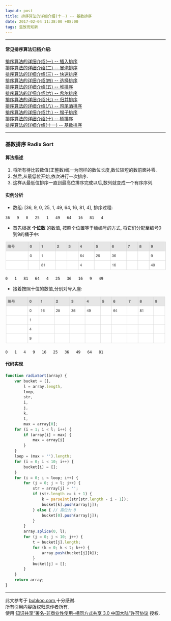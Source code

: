 ```yaml
---
layout: post
title: 排序算法的详细介绍(十一) -- 基数排序
date: 2017-02-04 11:38:00 +08:00
tags: 温故而知新
---
```


***

#### 常见排序算法归档介绍:

[排序算法的详细介绍(一) -- 插入排序][insertion_sort]  
[排序算法的详细介绍(二) -- 冒泡排序][bubble_sort]  
[排序算法的详细介绍(三) -- 快速排序][quick_sort]  
[排序算法的详细介绍(四) -- 选择排序][selection_sort]  
[排序算法的详细介绍(五) -- 堆排序][heap_sort]  
[排序算法的详细介绍(六) -- 希尔排序][shell_sort]  
[排序算法的详细介绍(七) -- 归并排序][merge_sort]  
[排序算法的详细介绍(八) -- 鸡尾酒排序][cocktail_sort]  
[排序算法的详细介绍(九) -- 猴子排序][bogo_sort]  
[排序算法的详细介绍(十) -- 桶排序][bucket_sort]  
[排序算法的详细介绍(十一) -- 基数排序][radix_sort]  

***

### 基数排序 Radix Sort

#### 算法描述

1. 将所有待比较数值(正整数)统一为同样的数位长度,数位较短的数前面补零.
2. 然后,从最低位开始,依次进行一次排序.
3. 这样从最低位排序一直到最高位排序完成以后,数列就变成一个有序序列.

#### 实例分析

* 数组: [36, 9, 0, 25, 1, 49, 64, 16, 81, 4], 排序过程:

```plain
36   9   0   25   1   49   64   16   81   4
```

* 首先根据 **个位数** 的数值, 按照个位置等于桶编号的方式, 将它们分配至编号0到9的桶子中:

![radix_sort_step1][radix_sort_step1]

```plain
0   1   81   64   4   25   36   16   9   49
```

* 接着按照十位的数值,分别对号入座:

![radix_sort_step2][radix_sort_step2]

```plain
0   1   4   9   16   25   36   49   64   81
```

#### 代码实现

```JavaScript
function radixSort(array) {
    var bucket = [],
        l = array.length,
        loop,
        str,
        i,
        j,
        k,
        t,
        max = array[0];
    for (i = 1; i < l; i++) {
        if (array[i] > max) {
            max = array[i]
        }
    }
    loop = (max + '').length;
    for (i = 0; i < 10; i++) {
        bucket[i] = [];
    }
    for (i = 0; i < loop; i++) {
        for (j = 0; j < l; j++) {
            str = array[j] + '';
            if (str.length >= i + 1) {
                k = parseInt(str[str.length - i - 1]);
                bucket[k].push(array[j]);
            } else { // 高位为 0
                bucket[0].push(array[j]);
            }
        }
        array.splice(0, l);
        for (j = 0; j < 10; j++) {
            t = bucket[j].length;
            for (k = 0; k < t; k++) {
                array.push(bucket[j][k]);
            }
            bucket[j] = [];
        }
    }
    return array;
}
```

***

此文参考于 [bubkoo.com][bubkoo.com],十分感谢.  
所有引用内容版权归原作者所有.  
使用 [知识共享“署名-非商业性使用-相同方式共享 3.0 中国大陆”许可协议][Lisence] 授权.

[bubkoo.com]: http://bubkoo.com/2014/01/17/sort-algorithm/archives/
[Lisence]: https://creativecommons.org/licenses/by-nc-sa/3.0/cn/

[insertion_sort]: /2017/02/sort-algorithm-1-insertion-sort/ 'insertion_sort'
[bubble_sort]: /2017/02/sort-algorithm-2-bubble-sort/ 'bubble_sort'
[quick_sort]: /2017/02/sort-algorithm-3-quick-sort/ 'quick_sort'
[selection_sort]: /2017/02/sort-algorithm-4-selection-sort/ 'selection_sort'
[heap_sort]: /2017/02/sort-algorithm-5-heap-sort/ 'heap_sort'
[shell_sort]: /2017/02/sort-algorithm-6-shell-sort/ 'shell_sort'
[merge_sort]: /2017/02/sort-algorithm-7-merge-sort/ 'merge_sort'
[cocktail_sort]: /2017/02/sort-algorithm-8-cocktail-sort/ 'cocktail_sort'
[bogo_sort]: /2017/02/sort-algorithm-9-bogo-sort/ 'bogo_sort'
[bucket_sort]: /2017/02/sort-algorithm-10-bucket-sort/ 'bucket_sort'
[radix_sort]: /2017/02/sort-algorithm-11-radix-sort/ 'radix_sort'

[radix_sort_step1]: /assets/images/sort_algorithm/radix_sort_step1.png 'radix_sort_step1'
[radix_sort_step2]: /assets/images/sort_algorithm/radix_sort_step2.png 'radix_sort_step2'